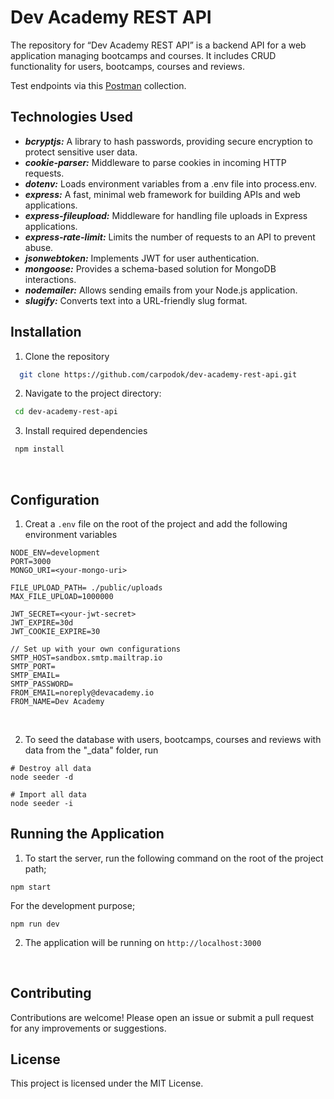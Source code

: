 # Dev Academy REST API

The repository for “Dev Academy REST API” is a backend API for a web application managing bootcamps and courses. It includes CRUD functionality for users, bootcamps, courses and reviews.

Test endpoints via this [Postman](https://martian-meteor-939359.postman.co/workspace/alitalhacoban-public-workspace~6633d43a-18bb-4f4d-84e1-94a76d318225/collection/18754010-9bb8f197-24dc-461e-ab56-d80c6a7f190f?action=share&creator=18754010) collection.

## Technologies Used

- ***bcryptjs:*** A library to hash passwords, providing secure encryption to protect sensitive user data.
- ***cookie-parser:*** Middleware to parse cookies in incoming HTTP requests.
- ***dotenv:*** Loads environment variables from a .env file into process.env.
- ***express:*** A fast, minimal web framework for building APIs and web applications.
- ***express-fileupload:*** Middleware for handling file uploads in Express applications.
- ***express-rate-limit:*** Limits the number of requests to an API to prevent abuse.
- ***jsonwebtoken:*** Implements JWT for user authentication.
- ***mongoose:*** Provides a schema-based solution for MongoDB interactions.
- ***nodemailer:*** Allows sending emails from your Node.js application.
- ***slugify:*** Converts text into a URL-friendly slug format.

 ## Installation
  1. Clone the repository
  
  ```bash
    git clone https://github.com/carpodok/dev-academy-rest-api.git
  ```
  
  2. Navigate to the project directory:
  
   ```bash
    cd dev-academy-rest-api
   ```

  3. Install required dependencies
  
  ```bash
   npm install
  ```
<br>

## Configuration

1. Creat a `.env` file on the root of the project and add the following environment variables

```
NODE_ENV=development
PORT=3000
MONGO_URI=<your-mongo-uri>

FILE_UPLOAD_PATH= ./public/uploads
MAX_FILE_UPLOAD=1000000

JWT_SECRET=<your-jwt-secret>
JWT_EXPIRE=30d
JWT_COOKIE_EXPIRE=30

// Set up with your own configurations
SMTP_HOST=sandbox.smtp.mailtrap.io
SMTP_PORT=
SMTP_EMAIL=
SMTP_PASSWORD= 
FROM_EMAIL=noreply@devacademy.io
FROM_NAME=Dev Academy
```

<br>

2. To seed the database with users, bootcamps, courses and reviews with data from the "\_data" folder, run

```
# Destroy all data
node seeder -d

# Import all data
node seeder -i
```

## Running the Application

1. To start the server, run the following command on the root of the project path;

```
npm start
```

For the development purpose;
```
npm run dev
```

2. The application will be running on  `http://localhost:3000`

<br>



## Contributing
Contributions are welcome! Please open an issue or submit a pull request for any improvements or suggestions.


## License
This project is licensed under the MIT License.




